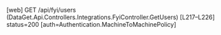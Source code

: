 [web] GET /api/fyi/users  (DataGet.Api.Controllers.Integrations.FyiController.GetUsers)  [L217–L226] status=200 [auth=Authentication.MachineToMachinePolicy]

